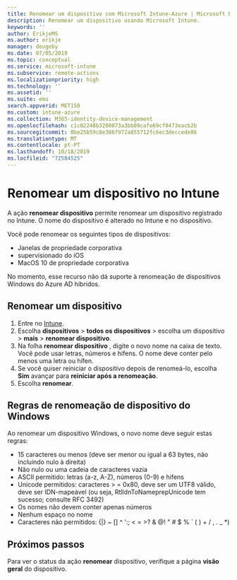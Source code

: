 ```yaml
---
title: Renomear um dispositivo com Microsoft Intune-Azure | Microsoft Docs
description: Renomear um dispositivo usando Microsoft Intune.
keywords: ''
author: ErikjeMS
ms.author: erikje
manager: dougeby
ms.date: 07/05/2019
ms.topic: conceptual
ms.service: microsoft-intune
ms.subservice: remote-actions
ms.localizationpriority: high
ms.technology: ''
ms.assetid: ''
ms.suite: ems
search.appverid: MET150
ms.custom: intune-azure
ms.collection: M365-identity-device-management
ms.openlocfilehash: c1c02248b3208073a3bb09cafe69cf0473eacb2b
ms.sourcegitcommit: 0be25b59c8e386f972a855712fc6ec3deccede86
ms.translationtype: MT
ms.contentlocale: pt-PT
ms.lasthandoff: 10/18/2019
ms.locfileid: "72584525"
---
```

# <a name="rename-a-device-in-intune"></a>Renomear um dispositivo no Intune

A ação **renomear dispositivo** permite renomear um dispositivo registrado no Intune. O nome do dispositivo é alterado no Intune e no dispositivo.

Você pode renomear os seguintes tipos de dispositivos:
- Janelas de propriedade corporativa 
- supervisionado do iOS
- MacOS 10 de propriedade corporativa

No momento, esse recurso não dá suporte à renomeação de dispositivos Windows do Azure AD híbridos.

## <a name="rename-a-device"></a>Renomear um dispositivo

1. Entre no [Intune](https://go.microsoft.com/fwlink/?linkid=2090973).
3. Escolha **dispositivos** > **todos os dispositivos** > escolha um dispositivo > **mais** > **renomear dispositivo**.
4. Na folha **renomear dispositivo** , digite o novo nome na caixa de texto. Você pode usar letras, números e hifens. O nome deve conter pelo menos uma letra ou hífen.
5. Se você quiser reiniciar o dispositivo depois de renomeá-lo, escolha **Sim** avançar para **reiniciar após a renomeação**.
6. Escolha **renomear**.

## <a name="windows-device-rename-rules"></a>Regras de renomeação de dispositivo do Windows
Ao renomear um dispositivo Windows, o novo nome deve seguir estas regras:
- 15 caracteres ou menos (deve ser menor ou igual a 63 bytes, não incluindo nulo à direita)
- Não nulo ou uma cadeia de caracteres vazia
- ASCII permitido: letras (a-z, A-Z), números (0-9) e hifens
- Unicode permitidos: caracteres > = 0x80, deve ser um UTF8 válido, deve ser IDN-mapeável (ou seja, RtlIdnToNameprepUnicode tem sucesso; consulte RFC 3492)
- Os nomes não devem conter apenas números
- Nenhum espaço no nome
- Caracteres não permitidos: {|} ~ [\] ^ ':; < = >? & @! " # $ % ` ( ) + / , . _ *)


## <a name="next-steps"></a>Próximos passos

Para ver o status da ação **renomear** dispositivo, verifique a página **visão geral** do dispositivo.
